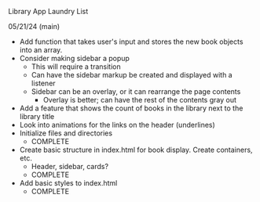 Library App Laundry List

05/21/24 (main)
- Add function that takes user's input and stores the new book objects into an
  array.
- Consider making sidebar a popup
    - This will require a transition
    - Can have the sidebar markup be created and displayed with a listener
    - Sidebar can be an overlay, or it can rearrange the page contents
        - Overlay is better; can have the rest of the contents gray out
- Add a feature that shows the count of books in the library next to the library
  title
- Look into animations for the links on the header (underlines)
- Initialize files and directories
    - COMPLETE
- Create basic structure in index.html for book display. Create containers, etc.
    - Header, sidebar, cards?
    - COMPLETE
- Add basic styles to index.html
    - COMPLETE
